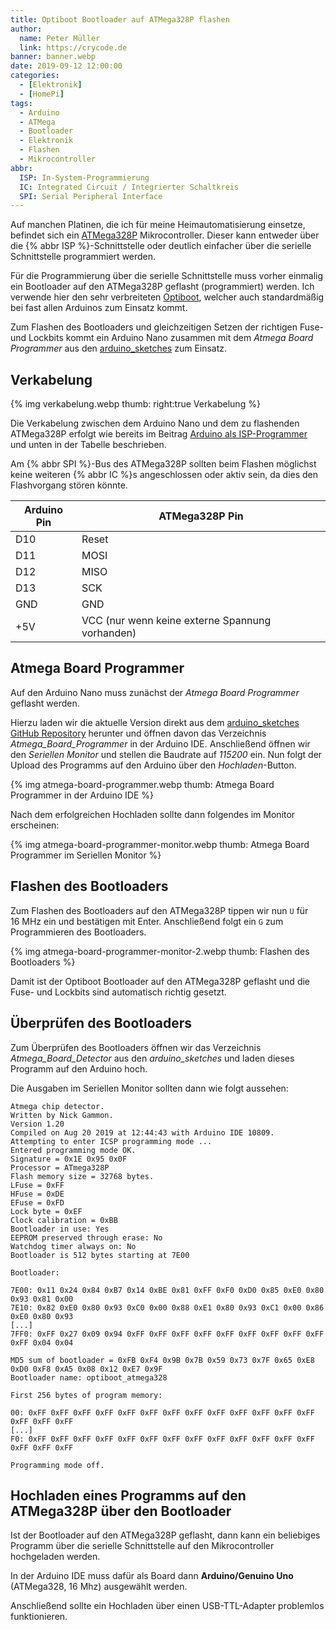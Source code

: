 ```yaml
---
title: Optiboot Bootloader auf ATMega328P flashen
author:
  name: Peter Müller
  link: https://crycode.de
banner: banner.webp
date: 2019-09-12 12:00:00
categories:
  - [Elektronik]
  - [HomePi]
tags:
  - Arduino
  - ATMega
  - Bootloader
  - Elektronik
  - Flashen
  - Mikrocontroller
abbr:
  ISP: In-System-Programmierung
  IC: Integrated Circuit / Integrierter Schaltkreis
  SPI: Serial Peripheral Interface
---
```


Auf manchen Platinen, die ich für meine Heimautomatisierung einsetze, befindet sich ein [ATMega328P](http://ww1.microchip.com/downloads/en/DeviceDoc/Atmel-7810-Automotive-Microcontrollers-ATmega328P_Datasheet.pdf) Mikrocontroller. Dieser kann entweder über die {% abbr ISP %}-Schnittstelle oder deutlich einfacher über die serielle Schnittstelle programmiert werden.

Für die Programmierung über die serielle Schnittstelle muss vorher einmalig ein Bootloader auf den ATMega328P geflasht (programmiert) werden. Ich verwende hier den sehr verbreiteten [Optiboot](https://github.com/Optiboot/optiboot), welcher auch standardmäßig bei fast allen Arduinos zum Einsatz kommt.

<!-- more -->

Zum Flashen des Bootloaders und gleichzeitigen Setzen der richtigen Fuse- und Lockbits kommt ein Arduino Nano zusammen mit dem *Atmega Board Programmer* aus den [arduino_sketches](https://github.com/nickgammon/arduino_sketches) zum Einsatz.

## Verkabelung

{% img verkabelung.webp thumb: right:true Verkabelung %}

Die Verkabelung zwischen dem Arduino Nano und dem zu flashenden ATMega328P erfolgt wie bereits im Beitrag [Arduino als ISP-Programmer](/arduino-als-isp-programmer/) und unten in der Tabelle beschrieben.

Am {% abbr SPI %}-Bus des ATMega328P sollten beim Flashen möglichst keine weiteren {% abbr IC %}s angeschlossen oder aktiv sein, da dies den Flashvorgang stören könnte.

| Arduino Pin | ATMega328P Pin |
|---|---|
| D10 | Reset |
| D11 | MOSI |
| D12 | MISO |
| D13 | SCK |
| GND | GND |
| +5V | VCC (nur wenn keine externe Spannung vorhanden) |

## Atmega Board Programmer

Auf den Arduino Nano muss zunächst der *Atmega Board Programmer* geflasht werden.

Hierzu laden wir die aktuelle Version direkt aus dem [arduino_sketches GitHub Repository](https://github.com/nickgammon/arduino_sketches) herunter und öffnen davon das Verzeichnis *Atmega_Board_Programmer* in der Arduino IDE. Anschließend öffnen wir den *Seriellen Monitor* und stellen die Baudrate auf *115200* ein. Nun folgt der Upload des Programms auf den Arduino über den *Hochladen*-Button.

{% img atmega-board-programmer.webp thumb: Atmega Board Programmer in der Arduino IDE %}

Nach dem erfolgreichen Hochladen sollte dann folgendes im Monitor erscheinen:

{% img atmega-board-programmer-monitor.webp thumb: Atmega Board Programmer im Seriellen Monitor %}

## Flashen des Bootloaders

Zum Flashen des Bootloaders auf den ATMega328P tippen wir nun `U` für 16&nbsp;MHz ein und bestätigen mit Enter. Anschließend folgt ein `G` zum Programmieren des Bootloaders.

{% img atmega-board-programmer-monitor-2.webp thumb: Flashen des Bootloaders %}

Damit ist der Optiboot Bootloader auf den ATMega328P geflasht und die Fuse- und Lockbits sind automatisch richtig gesetzt.

## Überprüfen des Bootloaders

Zum Überprüfen des Bootloaders öffnen wir das Verzeichnis *Atmega_Board_Detector* aus den *arduino_sketches* und laden dieses Programm auf den Arduino hoch.

Die Ausgaben im Seriellen Monitor sollten dann wie folgt aussehen:

```plain Ausgaben vom Atmega Board Detector
Atmega chip detector.
Written by Nick Gammon.
Version 1.20
Compiled on Aug 20 2019 at 12:44:43 with Arduino IDE 10809.
Attempting to enter ICSP programming mode ...
Entered programming mode OK.
Signature = 0x1E 0x95 0x0F 
Processor = ATmega328P
Flash memory size = 32768 bytes.
LFuse = 0xFF 
HFuse = 0xDE 
EFuse = 0xFD 
Lock byte = 0xEF 
Clock calibration = 0xBB 
Bootloader in use: Yes
EEPROM preserved through erase: No
Watchdog timer always on: No
Bootloader is 512 bytes starting at 7E00

Bootloader:

7E00: 0x11 0x24 0x84 0xB7 0x14 0xBE 0x81 0xFF 0xF0 0xD0 0x85 0xE0 0x80 0x93 0x81 0x00 
7E10: 0x82 0xE0 0x80 0x93 0xC0 0x00 0x88 0xE1 0x80 0x93 0xC1 0x00 0x86 0xE0 0x80 0x93 
[...]
7FF0: 0xFF 0x27 0x09 0x94 0xFF 0xFF 0xFF 0xFF 0xFF 0xFF 0xFF 0xFF 0xFF 0xFF 0x04 0x04 

MD5 sum of bootloader = 0xFB 0xF4 0x9B 0x7B 0x59 0x73 0x7F 0x65 0xE8 0xD0 0xF8 0xA5 0x08 0x12 0xE7 0x9F 
Bootloader name: optiboot_atmega328

First 256 bytes of program memory:

00: 0xFF 0xFF 0xFF 0xFF 0xFF 0xFF 0xFF 0xFF 0xFF 0xFF 0xFF 0xFF 0xFF 0xFF 0xFF 0xFF 
[...]
F0: 0xFF 0xFF 0xFF 0xFF 0xFF 0xFF 0xFF 0xFF 0xFF 0xFF 0xFF 0xFF 0xFF 0xFF 0xFF 0xFF 

Programming mode off.
```

## Hochladen eines Programms auf den ATMega328P über den Bootloader

Ist der Bootloader auf den ATMega328P geflasht, dann kann ein beliebiges Programm über die serielle Schnittstelle auf den Mikrocontroller hochgeladen werden.

In der Arduino IDE muss dafür als Board dann **Arduino/Genuino Uno** (ATMega328, 16 Mhz) ausgewählt werden.

Anschließend sollte ein Hochladen über einen USB-TTL-Adapter problemlos funktionieren.

